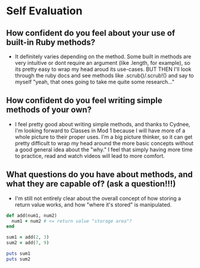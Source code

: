 # Self Evaluation

## How confident do you feel about your use of built-in Ruby methods?
- It definitely varies depending on the method. Some built in methods are very intuitive or dont require an argument (like .length, for example), so its pretty easy to wrap my head aroud its use-cases. BUT THEN I'll look through the ruby docs and see methods like .scrub()/.scrub!() and say to myself "yeah, that ones going to take me quite some research..."

## How confident do you feel writing simple methods of your own?
- I feel pretty good about writing simple methods, and thanks to Cydnee, I'm looking forward to Classes in Mod 1 because I will have more of a whole picture to their proper uses. I'm a big picture thinker, so it can get pretty difficult to wrap my head around the more basic concepts without a good general idea about the "why." I feel that simply having more time to practice, read and watch videos will lead to more comfort.

## What questions do you have about methods, and what they are capable of? (ask a question!!!)
- I'm still not entirely clear about the overall concept of how storing a return value works, and how "where it's stored" is manipulated.
~~~ruby
def add(num1, num2)
  num1 + num2 # <= return value "storage area"?
end

sum1 = add(2, 3)
sum2 = add(7, 9)

puts sum1
puts sum2
~~~
